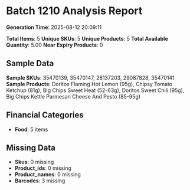 # Batch 1210 Analysis Report

**Generation Time**: 2025-08-12 20:09:11

**Total Items**: 5
**Unique SKUs**: 5
**Unique Products**: 5
**Total Available Quantity**: 5.00
**Near Expiry Products**: 0

## Sample Data
**Sample SKUs**: 35470139, 35470147, 28137203, 29087828, 35470141
**Sample Products**: Doritos Flaming Hot Lemon (95g), Chipsy Tomato Ketchup (81g), Big Chips Sweet Heat (52-63g), Doritos Sweet Chili (95g), Big Chips Kettle Parmesan Cheese And Pesto (85-95g)

## Financial Categories
- **Food**: 5 items

## Missing Data
- **Skus**: 0 missing
- **Product_ids**: 0 missing
- **Product_names**: 0 missing
- **Barcodes**: 3 missing
